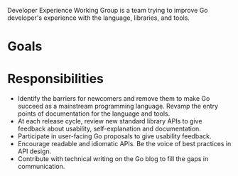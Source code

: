 Developer Experience Working Group is a team trying to improve Go developer's experience with the language, libraries, and tools.

# Goals

# Responsibilities
* Identify the barriers for newcomers and remove them to make Go succeed as a mainstream programming language.
Revamp the entry points of documentation for the language and tools.
* At each release cycle, review new standard library APIs to give feedback about usability, self-explanation and documentation. 
* Participate in user-facing Go proposals to give usability feedback.
* Encourage readable and idiomatic APIs. Be the voice of best practices in API design.
* Contribute with technical writing on the Go blog to fill the gaps in communication.
